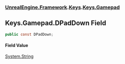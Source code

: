 ### [UnrealEngine.Framework](./UnrealEngine-Framework.md 'UnrealEngine.Framework').[Keys](./UnrealEngine-Framework-Keys.md 'UnrealEngine.Framework.Keys').[Keys.Gamepad](./UnrealEngine-Framework-Keys-Gamepad.md 'UnrealEngine.Framework.Keys.Gamepad')
## Keys.Gamepad.DPadDown Field
  
```csharp
public const DPadDown;
```
#### Field Value
[System.String](https://docs.microsoft.com/en-us/dotnet/api/System.String 'System.String')  
